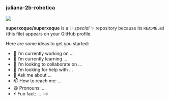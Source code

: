 ###  juliana-2b-robotica

![](https://github.com/superxoque/superxoque/assets/170126748/3c093491-0ce3-42d6-8889-f144d0cf0983)

**superxoque/superxoque** is a ✨ _special_ ✨ repository because its `README.md` (this file) appears on your GitHub profile.

Here are some ideas to get you started:

- 🔭 I’m currently working on ...
- 🌱 I’m currently learning ...
- 👯 I’m looking to collaborate on ...
- 🤔 I’m looking for help with ...
- 💬 Ask me about ...
- 📫 How to reach me: ...
- 😄 Pronouns: ...
- ⚡ Fun fact: ...
-->
